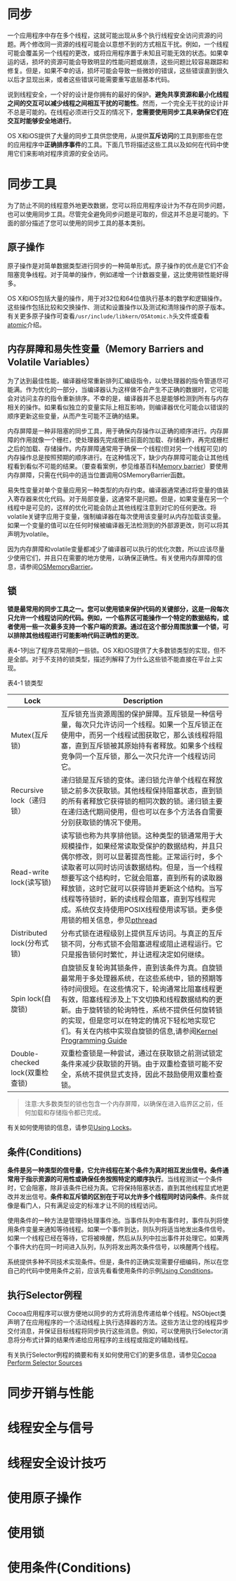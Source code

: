 # 同步

一个应用程序中存在多个线程，这就可能出现从多个执行线程安全访问资源的问题。两个修改同一资源的线程可能会以意想不到的方式相互干扰。例如，一个线程可能会覆盖另一个线程的更改，或将应用程序置于未知且可能无效的状态。如果幸运的话，损坏的资源可能会导致明显的性能问题或崩溃，这些问题比较容易跟踪和修复。但是，如果不幸的话，损坏可能会导致一些微妙的错误，这些错误直到很久以后才显现出来，或者这些错误可能需要重写底层基本代码。

说到线程安全，一个好的设计是你拥有的最好的保护。**避免共享资源和最小化线程之间的交互可以减少线程之间相互干扰的可能性**。然而，一个完全无干扰的设计并不总是可能的。在线程必须进行交互的情况下，**您需要使用同步工具来确保它们在交互时能够安全地进行**。

OS X和iOS提供了大量的同步工具供您使用，从提供**互斥访问**的工具到那些在您的应用程序中**正确排序事件**的工具。下面几节将描述这些工具以及如何在代码中使用它们来影响对程序资源的安全访问。

# 同步工具

为了防止不同的线程意外地更改数据，您可以将应用程序设计为不存在同步问题，也可以使用同步工具。尽管完全避免同步问题是可取的，但这并不总是可能的。下面的部分描述了您可以使用的同步工具的基本类别。

## 原子操作

原子操作是对简单数据类型进行同步的一种简单形式。原子操作的优点是它们不会阻塞竞争线程。对于简单的操作，例如递增一个计数器变量，这比使用锁性能好得多。

OS X和iOS包括大量的操作，用于对32位和64位值执行基本的数学和逻辑操作。这些操作包括比较和交换操作、测试和设置操作以及测试和清除操作的原子版本。有关更多原子操作可查看`/usr/include/libkern/OSAtomic.h`头文件或查看[atomic](https://developer.apple.com/library/archive/documentation/System/Conceptual/ManPages_iPhoneOS/man3/atomic.3.html#//apple_ref/doc/man/3/atomic)介绍。

## 内存屏障和易失性变量（Memory Barriers and Volatile Variables）

为了达到最佳性能，编译器经常重新排列汇编级指令，以使处理器的指令管道尽可能满。作为优化的一部分，当编译器认为这样做不会产生不正确的数据时，它可能会对访问主存的指令重新排序。不幸的是，编译器并不总是能够检测到所有与内存相关的操作。如果看似独立的变量实际上相互影响，则编译器优化可能会以错误的顺序更新这些变量，从而产生可能不正确的结果。

内存屏障是一种非阻塞的同步工具，用于确保内存操作以正确的顺序进行。内存屏障的作用就像一个栅栏，使处理器先完成栅栏前面的加载、存储操作，再完成栅栏之后的加载、存储操作。内存屏障通常用于确保一个线程(但对另一个线程可见)的内存操作总是按照预期的顺序进行。在这种情况下，缺少内存屏障可能会让其他线程看到看似不可能的结果。（要查看案例，参见维基百科[Memory barrier](https://en.wikipedia.org/wiki/Memory_barrier)）要使用内存屏障，只需在代码中的适当位置调用OSMemoryBarrier函数。

易失性变量对单个变量应用另一种类型的内存约束。编译器通常通过将变量的值装入寄存器来优化代码。对于局部变量，这通常不是问题。但是，如果变量在另一个线程中是可见的，这样的优化可能会防止其他线程注意到对它的任何更改。将volatile关键字应用于变量，强制编译器在每次使用该变量时从内存加载该变量。如果一个变量的值可以在任何时候被编译器无法检测到的外部源更改，则可以将其声明为volatile。

因为内存屏障和volatile变量都减少了编译器可以执行的优化次数，所以应该尽量少使用它们，并且只在需要的地方使用，以确保正确性。有关使用内存屏障的信息，请参阅[OSMemoryBarrier](https://developer.apple.com/library/archive/documentation/System/Conceptual/ManPages_iPhoneOS/man3/OSMemoryBarrier.3.html#//apple_ref/doc/man/3/OSMemoryBarrier)。

## 锁

**锁是最常用的同步工具之一。您可以使用锁来保护代码的关键部分，这是一段每次只允许一个线程访问的代码。例如，一个临界区可能操作一个特定的数据结构，或者使用一些一次最多支持一个客户端的资源。通过在这个部分周围放置一个锁，可以排除其他线程进行可能影响代码正确性的更改**。

表4-1列出了程序员常用的一些锁。OS X和iOS提供了大多数锁类型的实现，但不是全部。对于不支持的锁类型，描述列解释了为什么这些锁不能直接在平台上实现。

表4-1 锁类型

| Lock                            | Description                                                  |
| ------------------------------- | ------------------------------------------------------------ |
| Mutex(互斥锁)                   | 互斥锁充当资源周围的保护屏障。互斥锁是一种信号量，每次只允许访问一个线程。如果一个互斥锁正在使用中，而另一个线程试图获取它，那么该线程将阻塞，直到互斥锁被其原始持有者释放。如果多个线程竞争同一个互斥锁，那么一次只允许一个线程访问它。 |
| Recursive lock（递归锁）        | 递归锁是互斥锁的变体。递归锁允许单个线程在释放锁之前多次获取锁。其他线程保持阻塞状态，直到锁的所有者释放它获得锁的相同次数的锁。递归锁主要在递归迭代期间使用，但也可以在多个方法各自需要分别获取锁的情况下使用。 |
| Read-write lock(读写锁)         | 读写锁也称为共享排他锁。这种类型的锁通常用于大规模操作，如果经常读取受保护的数据结构，并且只偶尔修改，则可以显著提高性能。正常运行时，多个读取者可以同时访问该数据结构。但是，当一个线程想要写这个结构时，它就会阻塞，直到所有的读取器释放锁，这时它就可以获得锁并更新这个结构。当写线程等待锁时，新的读线程会阻塞，直到写线程完成。系统仅支持使用POSIX线程使用读写锁。更多使用锁的相关信息，参见[pthread](https://developer.apple.com/library/archive/documentation/System/Conceptual/ManPages_iPhoneOS/man3/pthread.3.html#//apple_ref/doc/man/3/pthread) |
| Distributed lock(分布式锁)      | 分布式锁在进程级别上提供互斥访问。与真正的互斥锁不同，分布式锁不会阻塞进程或阻止进程运行。它只是报告锁何时繁忙，并让进程决定如何继续。 |
| Spin lock(自旋锁)               | 自旋锁反复轮询其锁条件，直到该条件为真。自旋锁最常用于多处理器系统，在这些系统中，锁的预期等待时间很短。在这些情况下，轮询通常比阻塞线程更有效，阻塞线程涉及上下文切换和线程数据结构的更新。由于旋转锁的轮询特性，系统不提供任何旋转锁的实现，但是您可以在特定的情况下轻松地实现它们。有关在内核中实现自旋锁的信息,请参阅[Kernel Programming Guide](https://developer.apple.com/library/archive/documentation/Darwin/Conceptual/KernelProgramming/About/About.html#//apple_ref/doc/uid/TP30000905) |
| Double-checked lock(双重检查锁) | 双重检查锁是一种尝试，通过在获取锁之前测试锁定条件来减少获取锁的开销。由于双重检查锁可能不安全，系统不提供显式支持，因此不鼓励使用双重检查锁。 |

> 注意:大多数类型的锁也包含一个内存屏障，以确保在进入临界区之前，任何加载和存储指令都已完成。

有关如何使用锁的信息，请参见[Using Locks](https://developer.apple.com/library/archive/documentation/Cocoa/Conceptual/Multithreading/ThreadSafety/ThreadSafety.html#//apple_ref/doc/uid/10000057i-CH8-SW16)。

## 条件(Conditions)

**条件是另一种类型的信号量，它允许线程在某个条件为真时相互发出信号。条件通常用于指示资源的可用性或确保任务按照特定的顺序执行**。当线程测试一个条件时，它会阻塞，除非该条件已经为真。它将保持阻塞状态，直到其他线程显式地更改并发出信号。**条件和互斥锁的区别在于可以允许多个线程同时访问条件**。条件就像是看门人，只有满足设定的标准才让不同的线程访问。

使用条件的一种方法是管理待处理事件池。当事件队列中有事件时，事件队列将使用条件变量来通知等待线程。如果一个事件到达，则队列将适当地发出条件信号。如果一个线程已经在等待，它将被唤醒，然后从队列中拉出事件并处理它。如果两个事件大约在同一时间进入队列，队列将发出两次条件信号，以唤醒两个线程。

系统提供多种不同技术实现条件。但是，条件的正确实现需要仔细编码，所以在您自己的代码中使用条件之前，应该先看看使用条件的示例[Using Conditions](https://developer.apple.com/library/archive/documentation/Cocoa/Conceptual/Multithreading/ThreadSafety/ThreadSafety.html#//apple_ref/doc/uid/10000057i-CH8-SW4)。

## 执行Selector例程

Cocoa应用程序可以很方便地以同步的方式将消息传递给单个线程。NSObject类声明了在应用程序的一个活动线程上执行选择器的方法。这些方法让您的线程异步交付消息，并保证目标线程将同步执行这些消息。例如，可以使用执行Selector消息将分布式计算的结果传递给应用程序的主线程或指定的辅助线程。

有关执行Selector例程的摘要和有关如何使用它们的更多信息，请参见[Cocoa Perform Selector Sources](https://developer.apple.com/library/archive/documentation/Cocoa/Conceptual/Multithreading/RunLoopManagement/RunLoopManagement.html#//apple_ref/doc/uid/10000057i-CH16-SW44)

# 同步开销与性能



# 线程安全与信号



# 线程安全设计技巧



# 使用原子操作



# 使用锁



# 使用条件(Conditions)



